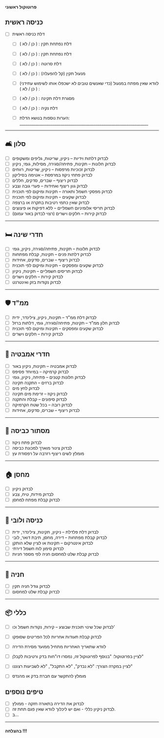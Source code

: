
#### פרוטוקול ראשוני

## כניסה ראשית

- [ ] דלת כניסה ראשית
   - [ ] דלת נפתחת תקין : ( כן / לא )
   - [ ] דלת נפתחת תקין : ( כן / לא )
   - [ ] דלת סרוטה : ( כן / לא )
   - [ ] מנעול תקין (קל להפעלה) : ( כן / לא )
   - [ ] לוודא שאין מפתח במנעול (כדי שאנשים טובים לא ישכפלו אותו לשימוש עתידני)  : ( כן / לא )
   - [ ] מסגרת דלת תקינה  : ( כן / לא )
   - [ ] דלת נקיה  : ( כן / לא )
   - [ ] הערות נוספות בנושא הדלת: __________________________________________________________________


---

## 🛋 סלון

- [ ] לבדוק דלתות וידיות – ניקיון, שריטות, גליפים ומשקופים  
- [ ] לבדוק חלונות – תקינות, פתיחה/סגירה, מסילות, גומי, ניקיון  
- [ ] לבדוק זכוכיות מרפסות – ניקיון, שריטות, רווחים  
- [ ] לבדוק פתחי ניקוז במרפסת – אטימה בסיליקון  
- [ ] לבדוק ריצוף – שברים, סדקים, חללים  
- [ ] לבדוק גוון ריצוף ואחידות – פערי גובה וצבע  
- [ ] לבדוק מפסקי חשמל ותאורה – תקינות ומיקום לפי תוכנית  
- [ ] לבדוק שקעים – תקינות ומיקום לפי תוכנית  
- [ ] לבדוק שאין כתמי רטיבות בתקרה או ברצפה  
- [ ] לבדוק תריסי אלומיניום חשמליים – ללא דפיקות או פיצוצים  
- [ ] לבדוק קירות – חלקים וישרים (רצוי לבדוק באור עמום)  

---

## 🛏 חדרי שינה

- [ ] לבדוק חלונות – תקינות, פתיחה/סגירה, ניקיון, גומי  
- [ ] לבדוק דלתות פנים – תקינות, קבלת מפתחות  
- [ ] לבדוק ריצוף – שברים, סדקים, אחידות  
- [ ] לבדוק שקעים ומפסקים – תקינות ומיקום לפי תוכנית  
- [ ] לבדוק תריסים חשמליים – תקינות, ניקיון  
- [ ] לבדוק קירות – חלקים וישרים  
- [ ] לבדוק נקודות בזק ואינטרנט  

---

## 🛡 ממ"ד

- [ ] לבדוק דלת ממ"ד – תקינות, ניקיון, צילינדר, ידית  
- [ ] לבדוק חלון ממ"ד – תקינות, פתיחה/סגירה, גומי, דלתות ברזל  
- [ ] לבדוק שקעים ומפסקים – תקינות ומיקום לפי תוכנית  
- [ ] לבדוק קירות – חלקים וישרים  

---

## 🛁 חדרי אמבטיה

- [ ] לבדוק אמבטיה – תקינות, ניקיון באור  
- [ ] לבדוק קרמיקה – במיוחד פסיפס  
- [ ] לבדוק חלונות קטנים – פתיחה, ניקיון, גומי  
- [ ] לבדוק ברזים – התקנה תקינה  
- [ ] לבדוק לחץ מים  
- [ ] לבדוק ניקוז – זרימת מים תקינה  
- [ ] לבדוק סיפונים – קבלת והתקנה  
- [ ] לבדוק רובה – בכל שטח הקרמיקה  
- [ ] לבדוק ריצוף – שברים, סדקים, אחידות  

---

## 🧺 מסתור כביסה

- [ ] לבדוק פתח ניקוז  
- [ ] לבדוק צינור מוארך למכונת כביסה  
- [ ] מומלץ לשים ריצוף רזרבה על רפסודת עץ  

---

## 🏠 מחסן

- [ ] לבדוק ניקיון  
- [ ] לבדוק מידות, טיח, צבע  
- [ ] לבדוק קבלת מפתח למחסן  

---

## 🚪 כניסה ולובי

- [ ] לבדוק דלת פלדלת – ניקיון, תקינות, צילינדר, ידית  
- [ ] לבדוק קבלת מפתחות – דירה, מחסן, תיבת דואר, לובי  
- [ ] לבדוק אינטרקום – תקינות או לציין שלא הותקן  
- [ ] לבדוק סימון לוח חשמל דירתי  
- [ ] לבדוק קבלת שלט למחסום חניה לפי מספר חניות  

---

## 🚗 חניה

- [ ] לבדוק גודל חניה תקין  
- [ ] לבדוק קבלת שלט למחסום  

---

## 📦 כללי

- [ ] לבדוק שכל שינוי תוכנית שבוצע – קירות, נקודות חשמל וכו'  
- [ ] לבדוק קבלת תעודות אחריות לכל הפריטים שסופקו  
- [ ] לוודא שתאריך האחריות מתחיל ממועד מסירת הדירה  
- [ ] לציין בפרוטוקול: "בנוסף לפרוטוקול זה, נמסרו דו"חות בדק ורטיבות לקבלן"  
- [ ] לציין במקרה הצורך: "לא נבדק", "לא התקבל", "לא לשביעות רצוננו"  
- [ ] מומלץ להתקשר עם חברת בדק או מהנדס  


## טיפים נוספים
- [ ] לבדוק את הדירה בתאורה חזקה - ממולץ
- [ ] לבדוק ניקיון כללי - ואם יש ליכלוך לוודא שאין פגם תחת זה.
- [ ] ב...

---
#### בהצלחה !!!
